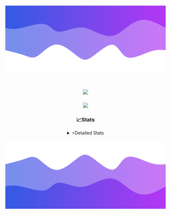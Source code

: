 ![Header](./header.png)
<div align="center">

<h1 align="center">
  <a href="https://git.io/typing-svg">
    <img src="https://readme-typing-svg.herokuapp.com/?lines=Hello,+There!+%F0%9F%91%8B;This+is+chicho.;Owner+on+Ocean;&center=true&size=25">
  </a>
</h1>
  
<p align="center">
  <img src="https://lanyard.cnrad.dev/api/852683595378196480" />
</p>

### 📈Stats
<details>
    <summary> ⚡Detailed Stats</summary>
    <br/>

<!--START_SECTION:waka-->
![Code Time](http://img.shields.io/badge/Code%20Time-981%20hrs%2030%20mins-blue)

![Profile Views](http://img.shields.io/badge/Profile%20Views-0-blue)

**🐱 My GitHub Data** 

> 📦 188.1 kB Used in GitHub's Storage 
 > 
> 🏆 0 Contributions in the Year 2025
 > 
> 🚫 Not Opted to Hire
 > 
> 📜 15 Public Repositories 
 > 
> 🔑 13 Private Repositories 
 > 
**I'm a Night 🦉** 

```text
🌞 Morning                25 commits          █░░░░░░░░░░░░░░░░░░░░░░░░   04.75 % 
🌆 Daytime                72 commits          ███░░░░░░░░░░░░░░░░░░░░░░   13.69 % 
🌃 Evening                235 commits         ███████████░░░░░░░░░░░░░░   44.68 % 
🌙 Night                  194 commits         █████████░░░░░░░░░░░░░░░░   36.88 % 
```
📅 **I'm Most Productive on Friday** 

```text
Monday                   27 commits          █░░░░░░░░░░░░░░░░░░░░░░░░   05.13 % 
Tuesday                  114 commits         █████░░░░░░░░░░░░░░░░░░░░   21.67 % 
Wednesday                83 commits          ████░░░░░░░░░░░░░░░░░░░░░   15.78 % 
Thursday                 72 commits          ███░░░░░░░░░░░░░░░░░░░░░░   13.69 % 
Friday                   125 commits         ██████░░░░░░░░░░░░░░░░░░░   23.76 % 
Saturday                 59 commits          ███░░░░░░░░░░░░░░░░░░░░░░   11.22 % 
Sunday                   46 commits          ██░░░░░░░░░░░░░░░░░░░░░░░   08.75 % 
```


📊 **This Week I Spent My Time On** 

```text
🕑︎ Time Zone: America/Argentina/Buenos_Aires

💬 Programming Languages: 
TypeScript               43 hrs 11 mins      ███████████████████████░░   91.98 % 
JSON                     1 hr 43 mins        █░░░░░░░░░░░░░░░░░░░░░░░░   03.68 % 
Other                    44 mins             ░░░░░░░░░░░░░░░░░░░░░░░░░   01.58 % 
JavaScript               18 mins             ░░░░░░░░░░░░░░░░░░░░░░░░░   00.65 % 
Git Config               15 mins             ░░░░░░░░░░░░░░░░░░░░░░░░░   00.55 % 

🔥 Editors: 
Cursor                   46 hrs 57 mins      █████████████████████████   100.00 % 

🐱‍💻 Projects: 
ocean-backend            45 hrs              ████████████████████████░   95.85 % 
Proyecto                 48 mins             ░░░░░░░░░░░░░░░░░░░░░░░░░   01.71 % 
backend-ocean            34 mins             ░░░░░░░░░░░░░░░░░░░░░░░░░   01.22 % 
novapulse                13 mins             ░░░░░░░░░░░░░░░░░░░░░░░░░   00.48 % 
Unknown Project          9 mins              ░░░░░░░░░░░░░░░░░░░░░░░░░   00.34 % 

💻 Operating System: 
Windows                  46 hrs 57 mins      █████████████████████████   100.00 % 
```

**I Mostly Code in JavaScript** 

```text
JavaScript               8 repos             ██████░░░░░░░░░░░░░░░░░░░   23.53 % 
HTML                     7 repos             █████░░░░░░░░░░░░░░░░░░░░   20.59 % 
TypeScript               4 repos             ███░░░░░░░░░░░░░░░░░░░░░░   11.76 % 
Astro                    2 repos             █░░░░░░░░░░░░░░░░░░░░░░░░   05.88 % 
SCSS                     1 repo              █░░░░░░░░░░░░░░░░░░░░░░░░   02.94 % 
```




 Last Updated on 19/01/2025 02:47:52 UTC
<!--END_SECTION:waka-->
</details>

![Footer](./footer.png)

